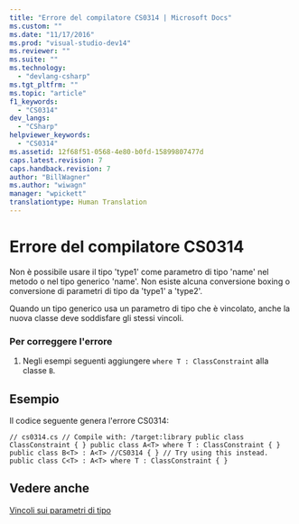 ```yaml
---
title: "Errore del compilatore CS0314 | Microsoft Docs"
ms.custom: ""
ms.date: "11/17/2016"
ms.prod: "visual-studio-dev14"
ms.reviewer: ""
ms.suite: ""
ms.technology: 
  - "devlang-csharp"
ms.tgt_pltfrm: ""
ms.topic: "article"
f1_keywords: 
  - "CS0314"
dev_langs: 
  - "CSharp"
helpviewer_keywords: 
  - "CS0314"
ms.assetid: 12f68f51-0568-4e80-b0fd-15899807477d
caps.latest.revision: 7
caps.handback.revision: 7
author: "BillWagner"
ms.author: "wiwagn"
manager: "wpickett"
translationtype: Human Translation
---
```

# Errore del compilatore CS0314
Non è possibile usare il tipo 'type1' come parametro di tipo 'name' nel metodo o nel tipo generico 'name'. Non esiste alcuna conversione boxing o conversione di parametri di tipo da 'type1' a 'type2'.  
  
 Quando un tipo generico usa un parametro di tipo che è vincolato, anche la nuova classe deve soddisfare gli stessi vincoli.  
  
### Per correggere l'errore  
  
1.  Negli esempi seguenti aggiungere `where T : ClassConstraint` alla classe `B`.  
  
## Esempio  
 Il codice seguente genera l'errore CS0314:  
  
```  
// cs0314.cs // Compile with: /target:library public class ClassConstraint { } public class A<T> where T : ClassConstraint { } public class B<T> : A<T> //CS0314 { } // Try using this instead. public class C<T> : A<T> where T : ClassConstraint { }  
```  
  
## Vedere anche  
 [Vincoli sui parametri di tipo](../../csharp/programming-guide/generics/constraints-on-type-parameters.md)